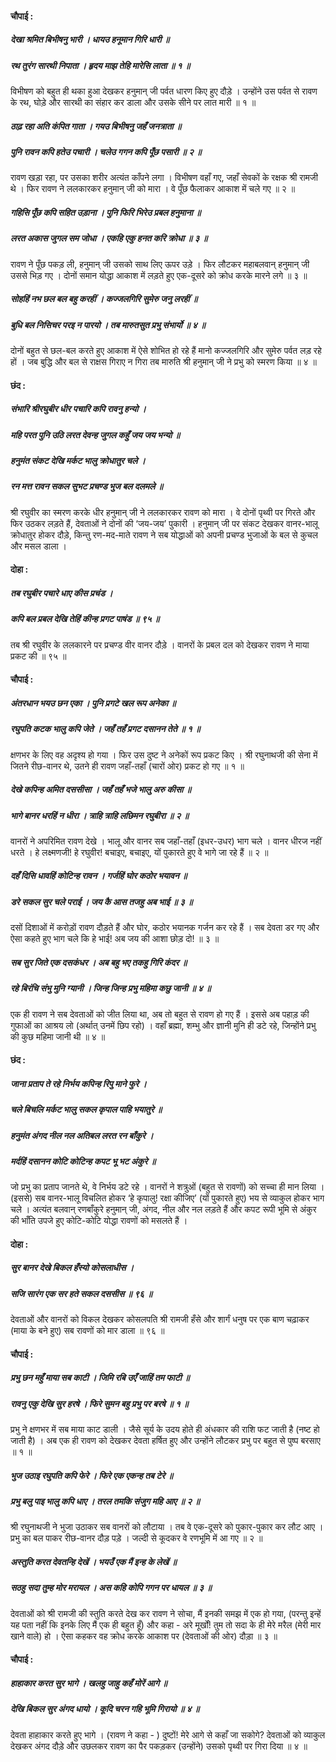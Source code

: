 #### चौपाई :

##### देखा श्रमित बिभीषनु भारी । धायउ हनूमान गिरि धारी ॥
##### रथ तुरंग सारथी निपाता । हृदय माझ तेहि मारेसि लाता ॥ १ ॥

विभीषण को बहुत ही थका हुआ देखकर हनुमान् जी पर्वत धारण किए हुए दौड़े । उन्होंने उस पर्वत से रावण के रथ, घोड़े और सारथी का संहार कर डाला और उसके सीने पर लात मारी ॥ १ ॥

##### ठाढ़ रहा अति कंपित गाता । गयउ बिभीषनु जहँ जनत्राता ॥
##### पुनि रावन कपि हतेउ पचारी । चलेउ गगन कपि पूँछ पसारी ॥ २ ॥

रावण खड़ा रहा, पर उसका शरीर अत्यंत काँपने लगा । विभीषण वहाँ गए, जहाँ सेवकों के रक्षक श्री रामजी थे । फिर रावण ने ललकारकर हनुमान् जी को मारा । वे पूँछ फैलाकर आकाश में चले गए ॥ २ ॥

##### गहिसि पूँछ कपि सहित उड़ाना । पुनि फिरि भिरेउ प्रबल हनुमाना ॥
##### लरत अकास जुगल सम जोधा । एकहि एकु हनत करि क्रोधा ॥ ३ ॥

रावण ने पूँछ पकड़ ली, हनुमान् जी उसको साथ लिए ऊपर उड़े । फिर लौटकर महाबलवान् हनुमान् जी उससे भिड़ गए । दोनों समान योद्धा आकाश में लड़ते हुए एक-दूसरे को क्रोध करके मारने लगे ॥ ३ ॥

##### सोहहिं नभ छल बल बहु करहीं । कज्जलगिरि सुमेरु जनु लरहीं ॥
##### बुधि बल निसिचर परइ न पारयो । तब मारुतसुत प्रभु संभार्यो ॥ ४ ॥

दोनों बहुत से छल-बल करते हुए आकाश में ऐसे शोभित हो रहे हैं मानो कज्जलगिरि और सुमेरु पर्वत लड़ रहे हों । जब बुद्धि और बल से राक्षस गिराए न गिरा तब मारुति श्री हनुमान् जी ने प्रभु को स्मरण किया ॥ ४ ॥

#### छंद :

##### संभारि श्रीरघुबीर धीर पचारि कपि रावनु हन्यो ।
##### महि परत पुनि उठि लरत देवन्ह जुगल कहुँ जय जय भन्यो ॥
##### हनुमंत संकट देखि मर्कट भालु क्रोधातुर चले ।
##### रन मत्त रावन सकल सुभट प्रचण्ड भुज बल दलमले ॥

श्री रघुवीर का स्मरण करके धीर हनुमान् जी ने ललकारकर रावण को मारा । वे दोनों पृथ्वी पर गिरते और फिर उठकर लड़ते हैं, देवताओं ने दोनों की ‘जय-जय’ पुकारी । हनुमान् जी पर संकट देखकर वानर-भालू क्रोधातुर होकर दौड़े, किन्तु रण-मद-माते रावण ने सब योद्धाओं को अपनी प्रचण्ड भुजाओं के बल से कुचल और मसल डाला ।

#### दोहा :

##### तब रघुबीर पचारे धाए कीस प्रचंड ।
##### कपि बल प्रबल देखि तेहिं कीन्ह प्रगट पाषंड ॥ ९५ ॥

तब श्री रघुवीर के ललकारने पर प्रचण्ड वीर वानर दौड़े । वानरों के प्रबल दल को देखकर रावण ने माया प्रकट की ॥ ९५ ॥

#### चौपाई :

##### अंतरधान भयउ छन एका । पुनि प्रगटे खल रूप अनेका ॥
##### रघुपति कटक भालु कपि जेते । जहँ तहँ प्रगट दसानन तेते ॥ १ ॥

क्षणभर के लिए वह अदृश्य हो गया । फिर उस दुष्ट ने अनेकों रूप प्रकट किए । श्री रघुनाथजी की सेना में जितने रीछ-वानर थे, उतने ही रावण जहाँ-तहाँ (चारों ओर) प्रकट हो गए ॥ १ ॥

##### देखे कपिन्ह अमित दससीसा । जहँ तहँ भजे भालु अरु कीसा ॥
##### भागे बानर धरहिं न धीरा । त्राहि त्राहि लछिमन रघुबीरा ॥ २ ॥

वानरों ने अपरिमित रावण देखे । भालू और वानर सब जहाँ-तहाँ (इधर-उधर) भाग चले । वानर धीरज नहीं धरते । हे लक्ष्मणजी! हे रघुवीर! बचाइए, बचाइए, यों पुकारते हुए वे भागे जा रहे हैं ॥ २ ॥

##### दहँ दिसि धावहिं कोटिन्ह रावन । गर्जहिं घोर कठोर भयावन ॥
##### डरे सकल सुर चले पराई । जय कै आस तजहु अब भाई ॥ ३ ॥

दसों दिशाओं में करोड़ों रावण दौड़ते हैं और घोर, कठोर भयानक गर्जन कर रहे हैं । सब देवता डर गए और ऐसा कहते हुए भाग चले कि हे भाई! अब जय की आशा छोड़ दो! ॥ ३ ॥

##### सब सुर जिते एक दसकंधर । अब बहु भए तकहु गिरि कंदर ॥
##### रहे बिरंचि संभु मुनि ग्यानी । जिन्ह जिन्ह प्रभु महिमा कछु जानी ॥ ४ ॥

एक ही रावण ने सब देवताओं को जीत लिया था, अब तो बहुत से रावण हो गए हैं । इससे अब पहाड़ की गुफाओं का आश्रय लो (अर्थात् उनमें छिप रहो) । वहाँ ब्रह्मा, शम्भु और ज्ञानी मुनि ही डटे रहे, जिन्होंने प्रभु की कुछ महिमा जानी थी ॥ ४ ॥

#### छंद :

##### जाना प्रताप ते रहे निर्भय कपिन्ह रिपु माने फुरे ।
##### चले बिचलि मर्कट भालु सकल कृपाल पाहि भयातुरे ॥
##### हनुमंत अंगद नील नल अतिबल लरत रन बाँकुरे ।
##### मर्दहिं दसानन कोटि कोटिन्ह कपट भू भट अंकुरे ॥

जो प्रभु का प्रताप जानते थे, वे निर्भय डटे रहे । वानरों ने शत्रुओं (बहुत से रावणों) को सच्चा ही मान लिया । (इससे) सब वानर-भालू विचलित होकर ‘हे कृपालु! रक्षा कीजिए’ (यों पुकारते हुए) भय से व्याकुल होकर भाग चले । अत्यंत बलवान् रणबाँकुरे हनुमान् जी, अंगद, नील और नल लड़ते हैं और कपट रूपी भूमि से अंकुर की भाँति उपजे हुए कोटि-कोटि योद्धा रावणों को मसलते हैं ।

#### दोहा :

##### सुर बानर देखे बिकल हँस्यो कोसलाधीस ।
##### सजि सारंग एक सर हते सकल दससीस ॥ ९६ ॥

देवताओं और वानरों को विकल देखकर कोसलपति श्री रामजी हँसे और शार्गं धनुष पर एक बाण चढ़ाकर (माया के बने हुए) सब रावणों को मार डाला ॥ ९६ ॥

#### चौपाई :

##### प्रभु छन महुँ माया सब काटी । जिमि रबि उएँ जाहिं तम फाटी ॥
##### रावनु एकु देखि सुर हरषे । फिरे सुमन बहु प्रभु पर बरषे ॥ १ ॥

प्रभु ने क्षणभर में सब माया काट डाली । जैसे सूर्य के उदय होते ही अंधकार की राशि फट जाती है (नष्ट हो जाती है) । अब एक ही रावण को देखकर देवता हर्षित हुए और उन्होंने लौटकर प्रभु पर बहुत से पुष्प बरसाए ॥ १ ॥

##### भुज उठाइ रघुपति कपि फेरे । फिरे एक एकन्ह तब टेरे ॥
##### प्रभु बलु पाइ भालु कपि धाए । तरल तमकि संजुग महि आए ॥ २ ॥

श्री रघुनाथजी ने भुजा उठाकर सब वानरों को लौटाया । तब वे एक-दूसरे को पुकार-पुकार कर लौट आए । प्रभु का बल पाकर रीछ-वानर दौड़ पड़े । जल्दी से कूदकर वे रणभूमि में आ गए ॥ २ ॥

##### अस्तुति करत देवतन्हि देखें । भयउँ एक मैं इन्ह के लेखें ॥
##### सठहु सदा तुम्ह मोर मरायल । अस कहि कोपि गगन पर धायल ॥ ३ ॥

देवताओं को श्री रामजी की स्तुति करते देख कर रावण ने सोचा, मैं इनकी समझ में एक हो गया, (परन्तु इन्हें यह पता नहीं कि इनके लिए मैं एक ही बहुत हूँ) और कहा - अरे मूर्खों! तुम तो सदा के ही मेरे मरैल (मेरी मार खाने वाले) हो । ऐसा कहकर वह क्रोध करके आकाश पर (देवताओं की ओर) दौड़ा ॥ ३ ॥

#### चौपाई :

##### हाहाकार करत सुर भागे । खलहु जाहु कहँ मोरें आगे ॥
##### देखि बिकल सुर अंगद धायो । कूदि चरन गहि भूमि गिरायो ॥ ४ ॥

देवता हाहाकार करते हुए भागे । (रावण ने कहा - ) दुष्टों! मेरे आगे से कहाँ जा सकोगे? देवताओं को व्याकुल देखकर अंगद दौड़े और उछलकर रावण का पैर पकड़कर (उन्होंने) उसको पृथ्वी पर गिरा दिया ॥ ४ ॥
